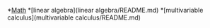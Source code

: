 *[Math](README.md)
   *[linear algebra](linear algebra/README.md)
   *[multivariable calculus](multivariable calculus/README.md)
